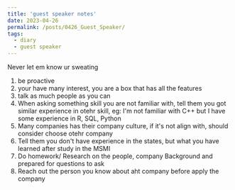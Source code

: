 ```yaml
---
title: 'guest speaker notes'
date: 2023-04-26
permalink: /posts/0426_Guest_Speaker/
tags:
  - diary
  - guest speaker
---
```

Never let em know ur sweating

1. be proactive
2. your have many interest, you are a box that has all the features
3. talk as much people as you can
4. When asking something skill you are not familiar with, tell them you got similar experience in otehr skill, eg: I'm not familiar with C++ but I have some experience in R, SQL, Python
5. Many companies has their company culture, if it's not align with, should consider choose otehr company
6. Tell them you don't have experience in the states, but what you have learned after study in the MSMI
7. Do homework/ Research on the people, company Background and prepared for questions to ask
8. Reach out the person you know about aht company before apply the company